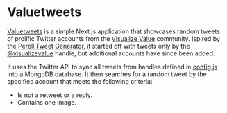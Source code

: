 # Valuetweets

[Valuetweets](https://valuetweets.siim.me) is a simple Next.js application that
showcases random tweets of prolific Twitter accounts from the [Visualize Value](https://www.visualizevalue.com/)
community. Ispired by the [Perell Tweet Generator](https://www.birdybots.com/perell-bot/),
it started off with tweets only by the [@visualizevalue](https://twitter.com/visualizevalue)
handle, but additional accounts have since been added.

It uses the Twitter API to sync all tweets from handles defined in [config.js](config.js)
into a MongoDB database. It then searches for a random tweet by the specified account
that meets the following criteria:

- Is not a retweet or a reply.
- Contains one image.
